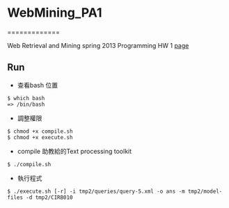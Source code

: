 # WebMining_PA1
=============

Web Retrieval and Mining spring 2013 Programming HW 1
[page](https://sites.google.com/site/irlabwm2013/)


## Run

* 查看bash 位置

```
$ which bash
=> /bin/bash
```

* 調整權限

```
$ chmod +x compile.sh
$ chmod +x execute.sh
```

* compile 助教給的Text processing toolkit

```
$ ./compile.sh
```

* 執行程式

```
$ ./execute.sh [-r] -i tmp2/queries/query-5.xml -o ans -m tmp2/model-files -d tmp2/CIRB010
```